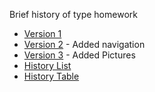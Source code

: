 Brief history of type homework
- [Version 1](http://evamariagarcia.github.io/brief-history-of-type/history-of-type.html)
- [Version 2](http://evamariagarcia.github.io/brief-history-of-type/history-of-type2.html) - Added navigation
- [Version 3](http://evamariagarcia.github.io/brief-history-of-type/history-of-type3.html) - Added Pictures 
- [History List](http://evamariagarcia.github.io/brief-history-of-type/history-list.html)
- [History Table](http://evamariagarcia.github.io/brief-history-of-type/History-table.html)
